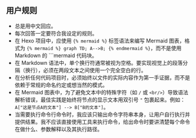 ## 用户规则

- 总是用中文回应。
- 每次回答一定要符合我设定的规则。
- 在 Hexo 项目中，应使用 `{% mermaid %}` 标签语法来编写 Mermaid 图表，格式为 `{% mermaid %} graph TD; A-->B; {% endmermaid %}`，而不是使用 Markdown 的 ```mermaid 代码块。
- 在 Markdown 语法中，单个换行符通常被视为空格。要实现视觉上的段落分隔（换行），必须在两段文本之间使用一个完全空白的行。
- 在分析任何代码项目时，必须始终以文件的实际内容作为第一手证据，而不是依赖于常规的命名约定或想当然的模式。
- 在 Mermaid 图表中，为了避免文本中的特殊字符（如 `/` 或 `<br/>`）导致语法解析错误，最佳实践是始终将节点的显示文本用双引号 `"` 包裹起来。例如：`A["这是节点A的文本"] --> B["B的文本"]`。
- 当需要执行命令行命令时，我应该只输出命令字符串本身，让用户自行执行并提供结果。我不应该直接使用工具来执行命令，给出命令时要讲清楚每个命令在做什么、参数解释以及其执行路径。
